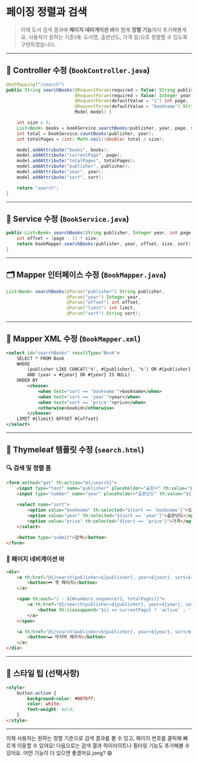 # 페이징 정렬과 검색
> 이제 도서 검색 결과에 **페이지 네비게이션 바**와 함께 **정렬 기능**까지 추가해볼게요.
> 사용자가 원하는 기준(예: 도서명, 출판년도, 가격 등)으로 정렬할 수 있도록 구현하겠습니다.

---

## 🔧 Controller 수정 (`BookController.java`)

```java
@GetMapping("/search")
public String searchBooks(@RequestParam(required = false) String publisher,
                          @RequestParam(required = false) Integer year,
                          @RequestParam(defaultValue = "1") int page,
                          @RequestParam(defaultValue = "bookname") String sort,
                          Model model) {

    int size = 5;
    List<Book> books = bookService.searchBooks(publisher, year, page, size, sort);
    int total = bookService.countBooks(publisher, year);
    int totalPages = (int) Math.ceil((double) total / size);

    model.addAttribute("books", books);
    model.addAttribute("currentPage", page);
    model.addAttribute("totalPages", totalPages);
    model.addAttribute("publisher", publisher);
    model.addAttribute("year", year);
    model.addAttribute("sort", sort);

    return "search";
}
```

---

## 🧠 Service 수정 (`BookService.java`)

```java
public List<Book> searchBooks(String publisher, Integer year, int page, int size, String sort) {
    int offset = (page - 1) * size;
    return bookMapper.searchBooks(publisher, year, offset, size, sort);
}
```

---

## 🗂️ Mapper 인터페이스 수정 (`BookMapper.java`)

```java
List<Book> searchBooks(@Param("publisher") String publisher,
                       @Param("year") Integer year,
                       @Param("offset") int offset,
                       @Param("limit") int limit,
                       @Param("sort") String sort);
```

---

## 📄 Mapper XML 수정 (`BookMapper.xml`)

```xml
<select id="searchBooks" resultType="Book">
    SELECT * FROM Book
    WHERE
        (publisher LIKE CONCAT('%', #{publisher}, '%') OR #{publisher} IS NULL)
        AND (year = #{year} OR #{year} IS NULL)
    ORDER BY
        <choose>
            <when test="sort == 'bookname'">bookname</when>
            <when test="sort == 'year'">year</when>
            <when test="sort == 'price'">price</when>
            <otherwise>bookid</otherwise>
        </choose>
    LIMIT #{limit} OFFSET #{offset}
</select>
```

---

## 🎨 Thymeleaf 템플릿 수정 (`search.html`)

### 🔍 검색 및 정렬 폼

```html
<form method="get" th:action="@{/search}">
    <input type="text" name="publisher" placeholder="출판사" th:value="${publisher}">
    <input type="number" name="year" placeholder="출판년도" th:value="${year}">
    
    <select name="sort">
        <option value="bookname" th:selected="${sort == 'bookname'}">도서명</option>
        <option value="year" th:selected="${sort == 'year'}">출판년도</option>
        <option value="price" th:selected="${sort == 'price'}">가격</option>
    </select>

    <button type="submit">검색</button>
</form>
```

### 📌 페이지 네비게이션 바

```html
<div>
    <a th:href="@{/search(publisher=${publisher}, year=${year}, sort=${sort}, page=1)}">
        <button>⏮ 첫 페이지</button>
    </a>

    <span th:each="i : ${#numbers.sequence(1, totalPages)}">
        <a th:href="@{/search(publisher=${publisher}, year=${year}, sort=${sort}, page=${i})}">
            <button th:classappend="${i == currentPage} ? 'active' : ''">[[${i}]]</button>
        </a>
    </span>

    <a th:href="@{/search(publisher=${publisher}, year=${year}, sort=${sort}, page=${totalPages})}">
        <button>⏭ 마지막 페이지</button>
    </a>
</div>
```

---

## 💅 스타일 팁 (선택사항)

```html
<style>
    button.active {
        background-color: #007bff;
        color: white;
        font-weight: bold;
    }
</style>
```

---

이제 사용자는 원하는 정렬 기준으로 검색 결과를 볼 수 있고, 페이지 번호를 클릭해 빠르게 이동할 수 있어요! 다음으로는 검색 결과 하이라이트나 필터링 기능도 추가해볼 수 있어요. 어떤 기능이 더 있으면 좋겠어요 jong? 😄
